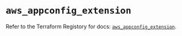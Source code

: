 # `aws_appconfig_extension`

Refer to the Terraform Registory for docs: [`aws_appconfig_extension`](https://registry.terraform.io/providers/hashicorp/aws/5.12.0/docs/resources/appconfig_extension).

